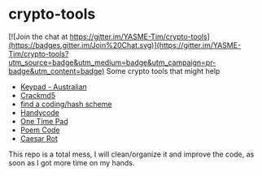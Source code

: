 # crypto-tools

[![Join the chat at https://gitter.im/YASME-Tim/crypto-tools](https://badges.gitter.im/Join%20Chat.svg)](https://gitter.im/YASME-Tim/crypto-tools?utm_source=badge&utm_medium=badge&utm_campaign=pr-badge&utm_content=badge)
Some crypto tools that might help

* [Keypad - Australian](aus-dial-pad)
* [Crackmd5](crackmd5)
* [find a coding/hash scheme](find-coding-scheme)
* [Handycode](handycode)
* [One Time Pad](otp)
* [Poem Code](poemcode)
* [Caesar Rot](rot)

This repo is a total mess, I will clean/organize it and improve the code, as soon as I got more time on my hands.
